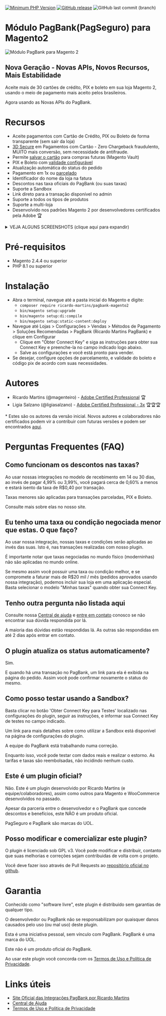 [![Minimum PHP Version](https://img.shields.io/badge/php-%3E%3D%208.1-8892BF.svg?style=flat-square)](https://php.net/)
[![GitHub release](https://img.shields.io/github/v/release/r-martins/PagBank-Magento2)](https://github.com/r-martins/PagBank-Magento2)
![GitHub last commit (branch)](https://img.shields.io/github/last-commit/r-martins/PagBank-Magento2/master)
# Módulo PagBank(PagSeguro) para Magento2
![Módulo PagBank para Magento 2](https://imgur.com/LqdBGik.jpg)
## Nova Geração - Novas APIs, Novos Recursos, Mais Estabilidade
Aceite mais de 30 cartões de crédito, PIX e boleto em sua loja Magento 2, usando o meio de pagamento mais aceito pelos brasileiros.

Agora usando as Novas APIs do PagBank.

# Recursos

- Aceite pagamentos com Cartão de Crédito, PIX ou Boleto de forma transparente (sem sair da loja)
- [3D Secure](https://pagsegurotransparente.zendesk.com/hc/pt-br/articles/22375922278157-Autentica%C3%A7%C3%A3o-3DS-Sua-prote%C3%A7%C3%A3o-contra-Chargeback) em Pagamentos com Cartão - Zero Chargeback fraudulento, MUITO mais conversão, sem necessidade de antifraude.
- Permite [salvar o cartão](https://pagsegurotransparente.zendesk.com/hc/pt-br/articles/22592192276109-Salvar-Cart%C3%A3o-para-uso-posterior) para compras futuras (Magento Vault)
- PIX e Boleto com [validade configurável](https://pagsegurotransparente.zendesk.com/hc/pt-br/articles/27060110031373-PIX-e-Boleto-com-validade-configur%C3%A1vel)
- Atualização automática do status do pedido
- Pagamento em 1x ou [parcelado](https://pagsegurotransparente.zendesk.com/hc/pt-br/articles/22592267621645-Op%C3%A7%C3%B5es-de-Parcelamento-no-Magento-2)
- Identificador do nome da loja na fatura
- Descontos nas taxa oficiais do PagBank (ou suas taxas)
- Suporte a Sandbox
- Link direto para a transação disponível no admin
- Suporte a todos os tipos de produtos
- Suporte a multi-loja
- Desenvolvido nos padrões Magento 2 por desenvolvedores certificados pela Adobe 🏆

<details>
  <summary>VEJA ALGUNS SCREENSHOTS (clique aqui para expandir)</summary>
  <img src="https://github.com/r-martins/PagBank-Magento2/assets/191149/e1f9ab4e-0eed-40d5-b804-71de4bf57f10" alt="Cartão de Crédito no Checkout" title="Cartão de Crédito no Checkout"/>
  <img src="https://github.com/r-martins/PagBank-Magento2/assets/191149/399c0cfd-9547-49f6-8fa9-520b4c786adc" alt="PIX - Tela de Sucesso" title="PIX - Tela de Sucesso"/>
  <img src="https://github.com/r-martins/PagBank-Magento2/assets/191149/8c464d9f-13b9-47e1-ae83-777933c0ab67" alt="Configurações de cartão de crédito" title="Configurações de cartão de crédito"/>
  <img alt="PIX - Configurações" src="https://github.com/r-martins/PagBank-Magento2/assets/191149/22460357-5657-4c4d-bb39-521803a7ecb8" title="PIX - Configurações"/>
  <img alt="Tela do pedido no admin" src="https://github.com/r-martins/PagBank-Magento2/assets/191149/67b70ad3-e41a-40f3-a7b5-95356708a303" title="Tela do pedido no admin"/>
  <img src="https://github.com/r-martins/PagBank-Magento2/assets/191149/9f02ed3d-8bab-4095-8f87-e7492426e277" alt="Autenticação 3D Secure" title="Autenticação 3D Secure"/>
</details>

# Pré-requisitos
- Magento 2.4.4 ou superior
- PHP 8.1 ou superior

# Instalação

- Abra o terminal, navegue até a pasta inicial do Magento e digite:
  - `composer require ricardo-martins/pagbank-magento2`
  - `bin/magento setup:upgrade`
  - `bin/magento setup:di:compile`
  - `bin/magento setup:static-content:deploy`
- Navegue até Lojas &gt; Configurações &gt; Vendas &gt; Métodos de Pagamento &gt; Soluções Recomendadas > PagBank (Ricardo Martins PagBank) e clique em Configurar
  - Clique em "Obter Connect Key" e siga as instruções para obter sua Connect Key e preenche-la no campo indicado logo abaixo.
  - Salve as configurações e você está pronto para vender.
- Se desejar, configure opções de parcelamento, e validade do boleto e código pix de acordo com suas necessidades.


# Autores
- Ricardo Martins (@magenteiro) - [Adobe Certified Professional](https://www.credly.com/badges/8a2af83e-60c6-447a-b8e5-9154dd97751b) 🏆
- Ligia Salzano (@ligiasalzano) - [Adobe Certified Professional - 3x](https://www.credly.com/users/ligia-salzano) 🏆🏆🏆

&ast; Estes são os autores da versão inicial. Novos autores e colaboradores não certificados podem vir a contribuir com futuras versões e podem ser encontrados [aqui](https://github.com/r-martins/PagBank-Magento2/graphs/contributors).

# Perguntas Frequentes (FAQ)

## Como funcionam os descontos nas taxas?

Ao usar nossas integrações no modelo de recebimento em 14 ou 30 dias, ao invés de pagar 4,99% ou 3,99%, você pagará cerca de 0,60% a menos e estará isento da taxa de R$0,40 por transação.

Taxas menores são aplicadas para transações parceladas, PIX e Boleto.

Consulte mais sobre elas no nosso site.

## Eu tenho uma taxa ou condição negociada menor que estas. O que faço?

Ao usar nossa integração, nossas taxas e condições serão aplicadas ao invés das suas. Isto é, nas transações realizadas com nosso plugin.

É importante notar que taxas negociadas no mundo físico (moderninhas) não são aplicadas no mundo online.

Se mesmo assim você possuir uma taxa ou condição melhor, e se compromete a faturar mais de R$20 mil / mês (pedidos aprovados usando nossa integração), podemos incluir sua loja em uma aplicação especial. Basta selecionar o modelo "Minhas taxas" quando obter sua Connect Key.


## Tenho outra pergunta não listada aqui

Consulte nossa [Central de ajuda](https://pagsegurotransparente.zendesk.com/hc/pt-br/) e [entre em contato](https://pagsegurotransparente.zendesk.com/hc/pt-br/requests/new) conosco se não encontrar sua dúvida respondida por lá.

A maioria das dúvidas estão respondidas lá. As outras são respondidas em até 2 dias após entrar em contato.

## O plugin atualiza os status automaticamente?

Sim.

E quando há uma transação no PagBank, um link para ela é exibida na página do pedido. Assim você pode confirmar novamente o status do mesmo.

## Como posso testar usando a Sandbox?

Basta clicar no botão 'Obter Connect Key para Testes' localizado nas configurações do plugin, seguir as instruções, e informar sua Connect Key de testes no campo indicado.

Um link para mais detalhes sobre como utilizar a Sandbox está disponível na página de configurações do plugin.

A equipe do PagBank está trabalhando numa correção.

Enquanto isso, você pode testar com dados reais e realizar o estorno. As tarifas e taxas são reembolsadas, não incidindo nenhum custo.

## Este é um plugin oficial?

Não. Este é um plugin desenvolvido por Ricardo Martins (e equipe/colaboradores), assim como outros para Magento e WooCommerce desenvolvidos no passado.

Apesar da parceria entre o desenvolvedor e o PagBank que concede descontos e benefícios, este NÃO é um produto oficial.

PagSeguro e PagBank são marcas do UOL.


## Posso modificar e comercializar este plugin?

O plugin é licenciado sob GPL v3. Você pode modificar e distribuir, contanto que suas melhorias e correções sejam contribuidas de volta com o projeto.

Você deve fazer isso através de Pull Requests ao [repositório oficial no github](https://github.com/r-martins/PagBank-WooCommerce).

# Garantia

Conhecido como "software livre", este plugin é distribuido sem garantias de qualquer tipo.

O desenvolvedor ou PagBank não se responsabilizam por quaisquer danos causados pelo uso (ou mal uso) deste plugin.

Esta é uma iniciativa pessoal, sem vínculo com PagBank. PagBank é uma marca do UOL.

Este não é um produto oficial do PagBank.

Ao usar este plugin você concorda com os [Termos de Uso e Política de Privacidade](https://pagseguro.ricardomartins.net.br/terms.html).

# Links úteis

- [Site Oficial das Integrações PagBank por Ricardo Martins](https://pagseguro.ricardomartins.net.br/)
- [Central de Ajuda](https://pagsegurotransparente.zendesk.com/hc/pt-br/)
- [Termos de Uso e Política de Privacidade](https://pagseguro.ricardomartins.net.br/terms.html)
